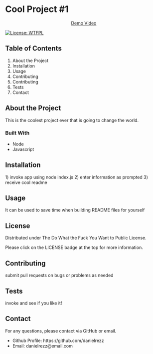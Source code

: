 <h1>
    Cool Project #1
</h1>

<p style="text-align:center"><a href="https://www.youtube.com" target="_blank">Demo Video</a></p>

[![License: WTFPL](https://img.shields.io/badge/License-WTFPL-brightgreen.svg)](http://www.wtfpl.net/about/)

<h2>
    Table of Contents
</h2>

<ol>
    <li><a href="#about" style= "text-decoration:none">About the Project</a></li>
    <li><a href="#installation" style= "text-decoration:none">Installation</a></li>
    <li><a href="#usage" style= "text-decoration:none">Usage</a></li>
    <li><a href="#license" style= "text-decoration:none">Contributing</a></li>
    <li><a href="#contributing" style= "text-decoration:none">Contributing</a></li>
    <li><a href="#tests" style= "text-decoration:none">Tests</a></li>
    <li><a href="#contact" style= "text-decoration:none">Contact</a></li>
</ol>
    
<h2 id="about">
    About the Project
</h2>
    
<p>
    This is the coolest project ever that is going to change the world.
</p>

<h3>Built With</h3>

<ul>
    <li>Node</li>
    <li>Javascript</li>
</ul>
    
<h2 id="installation">
    Installation
</h2>
    
<p>
    1) invoke app using node index.js 2) enter information as prompted 3) receive cool readme
</p>
    
<h2 id="usage">
    Usage
</h2>
    
<p>
    It can be used to save time when building README files for yourself
</p>

<h2 id="license">
    License
</h2>
    
<p>
    Distributed under The Do What the Fuck You Want to Public License.
</p>
<p>
    Please click on the LICENSE badge at the top for more information.
</p>

<h2 id="contributing">
    Contributing
</h2>
    
<p>
    submit pull requests on bugs or problems as needed
</p>

<h2 id="tests">
    Tests
</h2>
    
<p>
    invoke and see if you like it!
</p>

<h2 id="contact">
    Contact
</h2>

<p>For any questions, please contact via GitHub or email.</p>
    
<ul>
    <li>Github Profile: https://github.com/danielrezz</li>
    <li>Email: danielrezz@email.com</li>
</ul>